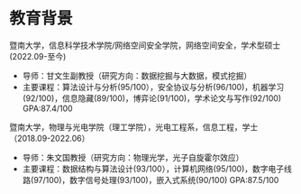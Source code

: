 # 教育背景
暨南大学，信息科学技术学院/网络空间安全学院，网络空间安全，学术型硕士 (2022.09-至今) 
-	导师：甘文生副教授（研究方向：数据挖掘与大数据，模式挖掘）
-	主要课程：算法设计与分析(95/100），安全协议与分析(96/100)，机器学习(92/100)，信息隐藏(89/100)，博弈论(91/100)，学术论文与写作(92/100) GPA:87.4/100

暨南大学，物理与光电学院（理工学院），光电工程系，信息工程，学士（2018.09-2022.06）
-	导师：朱文国教授（研究方向：物理光学，光子自旋霍尔效应）
-	主要课程：数据结构与算法设计(93/100），计算机网络(95/100)，数字电子线路(97/100)，数字信号处理(93/100)，嵌入式系统(90/100) GPA:87.5/100

